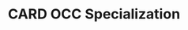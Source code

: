---
title: CARD OCC Specialization
redirect_to: https://docs.google.com/forms/d/e/1FAIpQLSc22o4hNdBoV3J1u7gAACvDXdYTjKPdfnNlfRDfXKO7hskNLg/viewform?usp=sf_link
redirect_from: 
  - /CARDOCCSpecSubmission
  - /cardoccspecsubmission
---